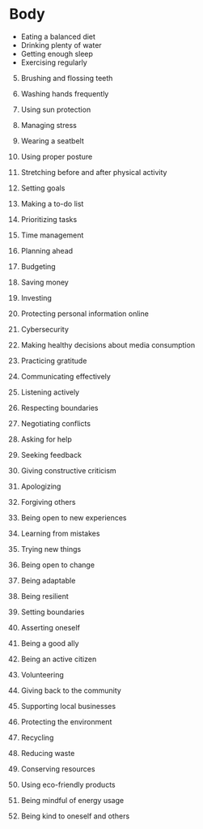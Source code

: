 # Body

- Eating a balanced diet
- Drinking plenty of water
- Getting enough sleep
- Exercising regularly

5. Brushing and flossing teeth
6. Washing hands frequently
7. Using sun protection
8. Managing stress

9. Wearing a seatbelt
10. Using proper posture
11. Stretching before and after physical activity
12. Setting goals
13. Making a to-do list
14. Prioritizing tasks
15. Time management
16. Planning ahead
17. Budgeting
18. Saving money
19. Investing
20. Protecting personal information online
21. Cybersecurity
22. Making healthy decisions about media consumption

23. Practicing gratitude
24. Communicating effectively
25. Listening actively
26. Respecting boundaries
27. Negotiating conflicts
28. Asking for help
29. Seeking feedback
30. Giving constructive criticism
31. Apologizing
32. Forgiving others
33. Being open to new experiences
34. Learning from mistakes
35. Trying new things
36. Being open to change
37. Being adaptable
38. Being resilient
39. Setting boundaries
40. Asserting oneself
41. Being a good ally
42. Being an active citizen
43. Volunteering
44. Giving back to the community
45. Supporting local businesses
46. Protecting the environment
47. Recycling
48. Reducing waste
49. Conserving resources
50. Using eco-friendly products
51. Being mindful of energy usage
52. Being kind to oneself and others
